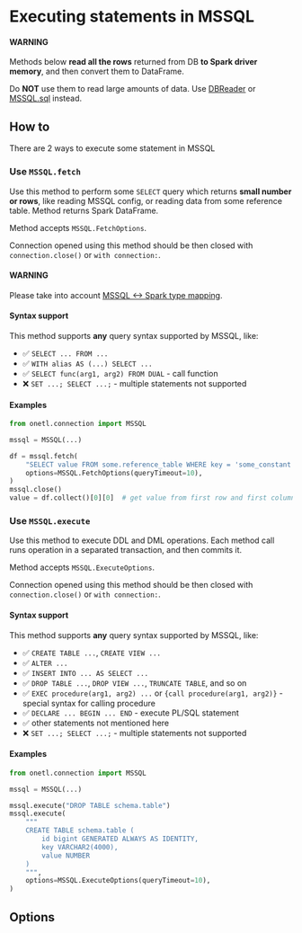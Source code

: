 <a id="mssql-execute"></a>

# Executing statements in MSSQL

#### WARNING
Methods below **read all the rows** returned from DB **to Spark driver memory**, and then convert them to DataFrame.

Do **NOT** use them to read large amounts of data. Use [DBReader](read.md#mssql-read) or [MSSQL.sql](sql.md#mssql-sql) instead.

## How to

There are 2 ways to execute some statement in MSSQL

### Use `MSSQL.fetch`

Use this method to perform some `SELECT` query which returns **small number or rows**, like reading
MSSQL config, or reading data from some reference table. Method returns Spark DataFrame.

Method accepts `MSSQL.FetchOptions`.

Connection opened using this method should be then closed with `connection.close()` or `with connection:`.

#### WARNING
Please take into account [MSSQL <-> Spark type mapping](types.md#mssql-types).

#### Syntax support

This method supports **any** query syntax supported by MSSQL, like:

* ✅︎ `SELECT ... FROM ...`
* ✅︎ `WITH alias AS (...) SELECT ...`
* ✅︎ `SELECT func(arg1, arg2) FROM DUAL` - call function
* ❌ `SET ...; SELECT ...;` - multiple statements not supported

#### Examples

```python
from onetl.connection import MSSQL

mssql = MSSQL(...)

df = mssql.fetch(
    "SELECT value FROM some.reference_table WHERE key = 'some_constant'",
    options=MSSQL.FetchOptions(queryTimeout=10),
)
mssql.close()
value = df.collect()[0][0]  # get value from first row and first column
```

### Use `MSSQL.execute`

Use this method to execute DDL and DML operations. Each method call runs operation in a separated transaction, and then commits it.

Method accepts `MSSQL.ExecuteOptions`.

Connection opened using this method should be then closed with `connection.close()` or `with connection:`.

#### Syntax support

This method supports **any** query syntax supported by MSSQL, like:

* ✅︎ `CREATE TABLE ...`, `CREATE VIEW ...`
* ✅︎ `ALTER ...`
* ✅︎ `INSERT INTO ... AS SELECT ...`
* ✅︎ `DROP TABLE ...`, `DROP VIEW ...`, `TRUNCATE TABLE`, and so on
* ✅︎ `EXEC procedure(arg1, arg2) ...` or `{call procedure(arg1, arg2)}` - special syntax for calling procedure
* ✅︎ `DECLARE ... BEGIN ... END` - execute PL/SQL statement
* ✅︎ other statements not mentioned here
* ❌ `SET ...; SELECT ...;` - multiple statements not supported

#### Examples

```python
from onetl.connection import MSSQL

mssql = MSSQL(...)

mssql.execute("DROP TABLE schema.table")
mssql.execute(
    """
    CREATE TABLE schema.table (
        id bigint GENERATED ALWAYS AS IDENTITY,
        key VARCHAR2(4000),
        value NUMBER
    )
    """,
    options=MSSQL.ExecuteOptions(queryTimeout=10),
)
```

## Options
